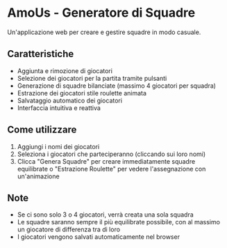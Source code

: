 # AmoUs - Generatore di Squadre

Un'applicazione web per creare e gestire squadre in modo casuale.

## Caratteristiche

- Aggiunta e rimozione di giocatori
- Selezione dei giocatori per la partita tramite pulsanti
- Generazione di squadre bilanciate (massimo 4 giocatori per squadra)
- Estrazione dei giocatori stile roulette animata
- Salvataggio automatico dei giocatori
- Interfaccia intuitiva e reattiva

## Come utilizzare

1. Aggiungi i nomi dei giocatori
2. Seleziona i giocatori che parteciperanno (cliccando sui loro nomi)
3. Clicca "Genera Squadre" per creare immediatamente squadre equilibrate o "Estrazione Roulette" per vedere l'assegnazione con un'animazione

## Note

- Se ci sono solo 3 o 4 giocatori, verrà creata una sola squadra
- Le squadre saranno sempre il più equilibrate possibile, con al massimo un giocatore di differenza tra di loro
- I giocatori vengono salvati automaticamente nel browser